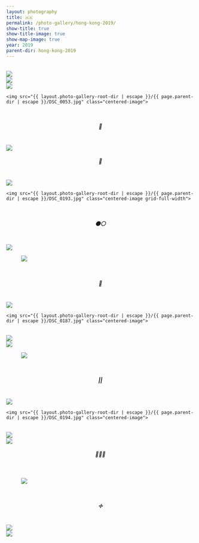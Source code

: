 ```yaml
---
layout: photography
title: 🇭🇰
permalink: /photo-gallery/hong-kong-2019/
show-title: true
show-title-image: true
show-map-image: true
year: 2019
parent-dir: hong-kong-2019
---
```


<br/>

<img src="{{ layout.photo-gallery-root-dir | escape }}/{{ page.parent-dir | escape }}/DSC_0066.jpg" class="centered-image">

<br/>

<img src="{{ layout.photo-gallery-root-dir | escape }}/{{ page.parent-dir | escape }}/DSC_0080.jpg" class="centered-image">

<br/>

<div class="grid">
    <img src="{{ layout.photo-gallery-root-dir | escape }}/{{ page.parent-dir | escape }}/DSC_0204.jpg" class="centered-image">

    <img src="{{ layout.photo-gallery-root-dir | escape }}/{{ page.parent-dir | escape }}/DSC_0053.jpg" class="centered-image">
</div>

<br/>

<center><h5>🚦</h5></center>

<br/>

<img src="{{ layout.photo-gallery-root-dir | escape }}/{{ page.parent-dir | escape }}/DSC_0114.jpg" class="centered-image">

<br/>

<center><h5>🏢</h5></center>

<br/>

<div class="grid">
    <img src="{{ layout.photo-gallery-root-dir | escape }}/{{ page.parent-dir | escape }}/DSC_0198.jpg" class="centered-image grid-full-width">

    <img src="{{ layout.photo-gallery-root-dir | escape }}/{{ page.parent-dir | escape }}/DSC_0193.jpg" class="centered-image grid-full-width">
</div>

<br/>

<center><h5>⚫️⚪️</h5></center>

<br/>

<img src="{{ layout.photo-gallery-root-dir | escape }}/{{ page.parent-dir | escape }}/DSC_0152.jpg" class="centered-image">

<br/>

<figure class='full-width'>
    <img src="{{ layout.photo-gallery-root-dir | escape }}/{{ page.parent-dir | escape }}/DSC_0153.jpg" class="centered-image">
</figure>

<br/>

<center><h5>🚏</h5></center>

<br/>

<div class="grid">
    <img src="{{ layout.photo-gallery-root-dir | escape }}/{{ page.parent-dir | escape }}/DSC_0056.jpg" class="centered-image">

    <img src="{{ layout.photo-gallery-root-dir | escape }}/{{ page.parent-dir | escape }}/DSC_0187.jpg" class="centered-image">
</div>

<br/>

<img src="{{ layout.photo-gallery-root-dir | escape }}/{{ page.parent-dir | escape }}/DSC_0127.jpg" class="centered-image">

<br/>

<img src="{{ layout.photo-gallery-root-dir | escape }}/{{ page.parent-dir | escape }}/DSC_0154.jpg" class="centered-image">

<br/>

<figure class='full-width'>
    <img src="{{ layout.photo-gallery-root-dir | escape }}/{{ page.parent-dir | escape }}/DSC_0159.jpg" class="centered-image">
</figure>

<br/>

<center><h5>||</h5></center>

<br/>

<div class="grid">
    <img src="{{ layout.photo-gallery-root-dir | escape }}/{{ page.parent-dir | escape }}/DSC_0200.jpg" class="centered-image">

    <img src="{{ layout.photo-gallery-root-dir | escape }}/{{ page.parent-dir | escape }}/DSC_0194.jpg" class="centered-image">
</div>

<br/>

<img src="{{ layout.photo-gallery-root-dir | escape }}/{{ page.parent-dir | escape }}/DSC_0139.jpg" class="centered-image">

<br/>

<img src="{{ layout.photo-gallery-root-dir | escape }}/{{ page.parent-dir | escape }}/DSC_0208.jpg" class="centered-image">

<br/>

<center><h5>🌙🚶🏽</h5></center>

<br/>

<figure class='full-width'>
    <img src="{{ layout.photo-gallery-root-dir | escape }}/{{ page.parent-dir | escape }}/DSC_0175.jpg" class="centered-image">
</figure>

<br/>

<center><h5>➗</h5></center>

<br/>

<img src="{{ layout.photo-gallery-root-dir | escape }}/{{ page.parent-dir | escape }}/DSC_0157.jpg" class="centered-image">

<br/>

<img src="{{ layout.photo-gallery-root-dir | escape }}/{{ page.parent-dir | escape }}/DSC_0183.jpg" class="centered-image">